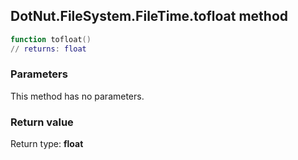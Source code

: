 ## DotNut.FileSystem.FileTime.tofloat method


```lua
function tofloat()
// returns: float
```


### Parameters

This method has no parameters.

### Return value

Return type: **float**

